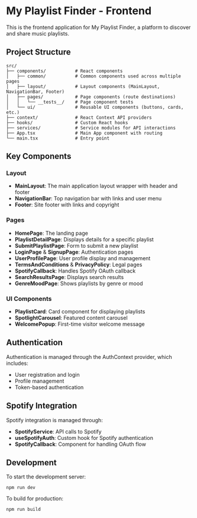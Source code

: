 # My Playlist Finder - Frontend

This is the frontend application for My Playlist Finder, a platform to discover and share music playlists.

## Project Structure

```
src/
├── components/           # React components
│   ├── common/           # Common components used across multiple pages
│   ├── layout/           # Layout components (MainLayout, NavigationBar, Footer)
│   ├── pages/            # Page components (route destinations)
│   │   └── __tests__/    # Page component tests
│   └── ui/               # Reusable UI components (buttons, cards, etc.)
├── context/              # React Context API providers
├── hooks/                # Custom React hooks
├── services/             # Service modules for API interactions
├── App.tsx               # Main App component with routing
└── main.tsx              # Entry point
```

## Key Components

### Layout

- **MainLayout**: The main application layout wrapper with header and footer
- **NavigationBar**: Top navigation bar with links and user menu
- **Footer**: Site footer with links and copyright

### Pages

- **HomePage**: The landing page
- **PlaylistDetailPage**: Displays details for a specific playlist
- **SubmitPlaylistPage**: Form to submit a new playlist
- **LoginPage** & **SignupPage**: Authentication pages
- **UserProfilePage**: User profile display and management
- **TermsAndConditions** & **PrivacyPolicy**: Legal pages
- **SpotifyCallback**: Handles Spotify OAuth callback
- **SearchResultsPage**: Displays search results
- **GenreMoodPage**: Shows playlists by genre or mood

### UI Components

- **PlaylistCard**: Card component for displaying playlists
- **SpotlightCarousel**: Featured content carousel
- **WelcomePopup**: First-time visitor welcome message

## Authentication

Authentication is managed through the AuthContext provider, which includes:

- User registration and login
- Profile management
- Token-based authentication

## Spotify Integration

Spotify integration is managed through:

- **SpotifyService**: API calls to Spotify
- **useSpotifyAuth**: Custom hook for Spotify authentication
- **SpotifyCallback**: Component for handling OAuth flow

## Development

To start the development server:

```
npm run dev
```

To build for production:

```
npm run build
```
